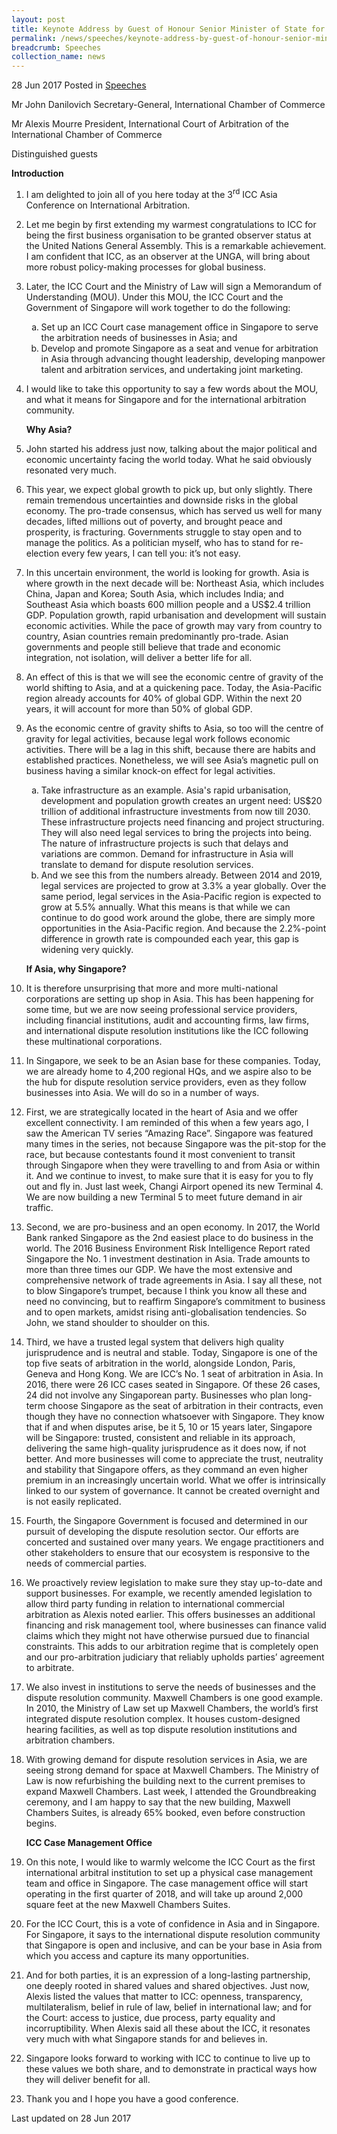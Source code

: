 ```yaml
---
layout: post
title: Keynote Address by Guest of Honour Senior Minister of State for Law and Finance Ms Indranee Rajah at the 3rd ICC Asia Conference on International Arbitration
permalink: /news/speeches/keynote-address-by-guest-of-honour-senior-minister-of-state-for-
breadcrumb: Speeches
collection_name: news
---
```


28 Jun 2017 Posted in [Speeches](/news/speeches)

Mr John Danilovich
Secretary-General, International Chamber of Commerce

Mr Alexis Mourre
President, International Court of Arbitration of the International Chamber of Commerce

Distinguished guests

   **Introduction**

 1. I am delighted to join all of you here today at the 3<sup>rd</sup> ICC Asia Conference on International Arbitration.

 

 2. Let me begin by first extending my warmest congratulations to ICC for being the first business organisation to be granted observer status at the United Nations General Assembly. This is a remarkable achievement. I am confident that ICC, as an observer at the UNGA, will bring about more robust policy-making processes for global business. 

 3. Later, the ICC Court and the Ministry of Law will sign a Memorandum of Understanding (MOU). Under this MOU, the ICC Court and the Government of Singapore will work together to do the following: 
    <ol style="list-style-type: lower-alpha">
    <li>Set up an ICC Court case management office in Singapore to serve the arbitration needs of businesses in Asia; and</li>
    <li>Develop and promote Singapore as a seat and venue for arbitration in Asia through advancing thought leadership, developing           manpower talent and arbitration services, and undertaking joint marketing. </li>
    </ol>




 4. I would like to take this opportunity to say a few words about the MOU, and what it means for Singapore and for the international arbitration community.
    
    **Why Asia?**

 5. John started his address just now, talking about the major political and economic uncertainty facing the world today. What he said obviously resonated very much.

 

 6. This year, we expect global growth to pick up, but only slightly. There remain tremendous uncertainties and downside risks in the global economy. The pro-trade consensus, which has served us well for many decades, lifted millions out of poverty, and brought peace and prosperity, is fracturing. Governments struggle to stay open and to manage the politics. As a politician myself, who has to stand for re-election every few years, I can tell you: it’s not easy.

 

 7. In this uncertain environment, the world is looking for growth. Asia is where growth in the next decade will be: Northeast Asia, which includes China, Japan and Korea; South Asia, which includes India; and Southeast Asia which boasts 600 million people and a US$2.4 trillion GDP. Population growth, rapid urbanisation and development will sustain economic activities. While the pace of growth may vary from country to country, Asian countries remain predominantly pro-trade. Asian governments and people still believe that trade and economic integration, not isolation, will deliver a better life for all.

 

 8. An effect of this is that we will see the economic centre of gravity of the world shifting to Asia, and at a quickening pace. Today, the Asia-Pacific region already accounts for 40% of global GDP. Within the next 20 years, it will account for more than 50% of global GDP.


 9. As the economic centre of gravity shifts to Asia, so too will the centre of gravity for legal activities, because legal work follows economic activities. There will be a lag in this shift, because there are habits and established practices. Nonetheless, we will see Asia’s magnetic pull on business having a similar knock-on effect for legal activities.
    <ol style="list-style-type: lower-alpha">
    <li>Take infrastructure as an example. Asia's rapid urbanisation, development and population growth creates an urgent need: US$20       trillion of additional infrastructure investments from now till 2030. These infrastructure projects need financing and project         structuring. They will also need legal services to bring the projects into being.  The nature of infrastructure projects is such       that delays and variations are common. Demand for infrastructure in Asia will translate to demand for dispute resolution               services.</li>
    <li>And we see this from the numbers already. Between 2014 and 2019, legal services are projected to grow at 3.3% a year globally.       Over the same period, legal services in the Asia-Pacific region is expected to grow at 5.5% annually. What this means is that while     we can continue to do good work around the globe, there are simply more opportunities in the Asia-Pacific region. And because the       2.2%-point difference in growth rate is compounded each year, this gap is widening very quickly. </li> 
    </ol>

    **If Asia, why Singapore?**


10. It is therefore unsurprising that more and more multi-national corporations are setting up shop in Asia. This has been happening for some time, but we are now seeing professional service providers, including financial institutions, audit and accounting firms, law firms, and international dispute resolution institutions like the ICC following these multinational corporations.       

 

11. In Singapore, we seek to be an Asian base for these companies. Today, we are already home to 4,200 regional HQs, and we aspire also to be the hub for dispute resolution service providers, even as they follow businesses into Asia. We will do so in a number of ways. 

 

12. First, we are strategically located in the heart of Asia and we offer excellent connectivity. I am reminded of this when a few years ago, I saw the American TV series “Amazing Race”. Singapore was featured many times in the series, not because Singapore was the pit-stop for the race, but because contestants found it most convenient to transit through Singapore when they were travelling to and from Asia or within it. And we continue to invest, to make sure that it is easy for you to fly out and fly in. Just last week, Changi Airport opened its new Terminal 4. We are now building a new Terminal 5 to meet future demand in air traffic.

 

13. Second, we are pro-business and an open economy. In 2017, the World Bank ranked Singapore as the 2nd easiest place to do business in the world. The 2016 Business Environment Risk Intelligence Report rated Singapore the No. 1 investment destination in Asia. Trade amounts to more than three times our GDP. We have the most extensive and comprehensive network of trade agreements in Asia. I say all these, not to blow Singapore’s trumpet, because I think you know all these and need no convincing, but to reaffirm Singapore’s commitment to business and to open markets, amidst rising anti-globalisation tendencies. So John, we stand shoulder to shoulder on this.

 

14. Third, we have a trusted legal system that delivers high quality jurisprudence and is neutral and stable. Today, Singapore is one of the top five seats of arbitration in the world, alongside London, Paris, Geneva and Hong Kong. We are ICC’s No. 1 seat of arbitration in Asia. In 2016, there were 26 ICC cases seated in Singapore. Of these 26 cases, 24 did not involve any Singaporean party.  Businesses who plan long-term choose Singapore as the seat of arbitration in their contracts, even though they have no connection whatsoever with Singapore. They know that if and when disputes arise, be it 5, 10 or 15 years later, Singapore will be Singapore: trusted, consistent and reliable in its approach, delivering the same high-quality jurisprudence as it does now, if not better. And more businesses will come to appreciate the trust, neutrality and stability that Singapore offers, as they command an even higher premium in an increasingly uncertain world. What we offer is intrinsically linked to our system of governance. It cannot be created overnight and is not easily replicated.

 

15. Fourth, the Singapore Government is focused and determined in our pursuit of developing the dispute resolution sector. Our efforts are concerted and sustained over many years. We engage practitioners and other stakeholders to ensure that our ecosystem is responsive to the needs of commercial parties.

 

16. We proactively review legislation to make sure they stay up-to-date and support businesses. For example, we recently amended legislation to allow third party funding in relation to international commercial arbitration as Alexis noted earlier. This offers businesses an additional financing and risk management tool, where businesses can finance valid claims which they might not have otherwise pursued due to financial constraints. This adds to our arbitration regime that is completely open and our pro-arbitration judiciary that reliably upholds parties’ agreement to arbitrate.

 

17. We also invest in institutions to serve the needs of businesses and the dispute resolution community. Maxwell Chambers is one good example. In 2010, the Ministry of Law set up Maxwell Chambers, the world’s first integrated dispute resolution complex. It houses custom-designed hearing facilities, as well as top dispute resolution institutions and arbitration chambers.

 

18. With growing demand for dispute resolution services in Asia, we are seeing strong demand for space at Maxwell Chambers. The Ministry of Law is now refurbishing the building next to the current premises to expand Maxwell Chambers. Last week, I attended the Groundbreaking ceremony, and I am happy to say that the new building, Maxwell Chambers Suites, is already 65% booked, even before construction begins.
    
    **ICC Case Management Office**

 

19. On this note, I would like to warmly welcome the ICC Court as the first international arbitral institution to set up a physical case management team and office in Singapore. The case management office will start operating in the first quarter of 2018, and will take up around 2,000 square feet at the new Maxwell Chambers Suites.

 

20. For the ICC Court, this is a vote of confidence in Asia and in Singapore. For Singapore, it says to the international dispute resolution community that Singapore is open and inclusive, and can be your base in Asia from which you access and capture its many opportunities.

 

21. And for both parties, it is an expression of a long-lasting partnership, one deeply rooted in shared values and shared objectives. Just now, Alexis listed the values that matter to ICC: openness, transparency, multilateralism, belief in rule of law, belief in international law; and for the Court: access to justice, due process, party equality and incorruptibility. When Alexis said all these about the ICC, it resonates very much with what Singapore stands for and believes in.

 

22. Singapore looks forward to working with ICC to continue to live up to these values we both share, and to demonstrate in practical ways how they will deliver benefit for all.

 
23. Thank you and I hope you have a good conference.

<p class="right-side-updated">Last updated on 28 Jun 2017</p>
